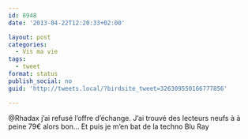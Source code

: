 ```yaml
---
id: 8948
date: '2013-04-22T12:20:33+02:00'

layout: post
categories:
  - Vis ma vie
tags:
  - tweet
format: status
publish_social: no
guid: 'http://tweets.local/?birdsite_tweet=326309550166777856'

---
```


@Rhadax j’ai refusé l’offre d’échange. J’ai trouvé des lecteurs neufs à à peine 79€ alors bon… Et puis je m’en bat de la techno Blu Ray